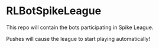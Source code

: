 # RLBotSpikeLeague

This repo will contain the bots participating in Spike League.

Pushes will cause the league to start playing automatically!
